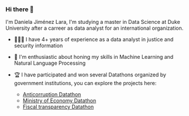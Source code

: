 ### Hi there 👋
I'm Daniela Jiménez Lara, I'm studying a master in Data Science at Duke University after a carreer as data analyst for an international organization.
- 👩🏽‍💻 I have 4+ years of experience as a data analyst in justice and security information
- 🌱 I'm enthusiastic about honing my skills in Machine Learning and Natural Language Processing
- 🏆 I have participated and won several Datathons organized by government institutions, you can explore the projects here:
   
  - [Anticorruption Datathon](https://github.com/jjsantos01/datatonanticorrupcion2021)
  - [Ministry of Economy Datathon](https://github.com/jjsantos01/datatonse2020)
  - [Fiscal transparency Datathon](https://github.com/jjsantos01/ExploraDatosMX)

